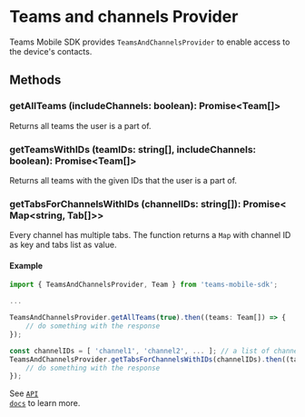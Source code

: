 # Teams and channels Provider
Teams Mobile SDK provides `TeamsAndChannelsProvider` to enable access to the device's contacts.

## Methods

### getAllTeams (includeChannels: boolean): Promise<Team[]>
Returns all teams the user is a part of.

### getTeamsWithIDs (teamIDs: string[], includeChannels: boolean): Promise<Team[]>
Returns all teams with the given IDs that the user is a part of.

### getTabsForChannelsWithIDs (channelIDs: string[]): Promise< Map<string, Tab[]>>
Every channel has multiple tabs. The function returns a `Map` with channel ID as key and tabs list as value. 

#### Example
```typescript
import { TeamsAndChannelsProvider, Team } from 'teams-mobile-sdk';

...

TeamsAndChannelsProvider.getAllTeams(true).then((teams: Team[]) => {
    // do something with the response
});

const channelIDs = [ 'channel1', 'channel2', ... ]; // a list of channel IDs
TeamsAndChannelsProvider.getTabsForChannelsWithIDs(channelIDs).then((tabsListMap: Map<string, Tab[]>) => {
    // do something with the response
});
```

See <code>[API docs](xref:teams-mobile-sdk.TeamsAndChannelsProviderInterface)</code> to learn more.
